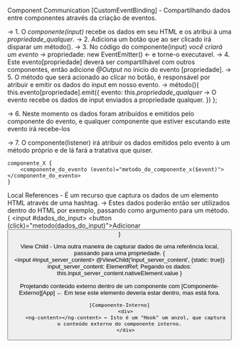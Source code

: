 Component Communication
[CustomEventBinding] - Compartilhando dados entre componentes através da criação de eventos.

→ 1. O *componente(input)* recebe os dados em seu HTML e os atribui à uma *propriedade_qualquer*.
→ 2. Adiciona um botão que ao ser clicado irá disparar um método().
→ 3. No código do componente(input) *você criará um evento* → propriedade: new EventEmitter<DataType>() ← e torne-o executavel.
→ 4. Este evento[propriedade] deverá ser compartilhável com outros componentes, então adicione *@Output* no inicio do evento [propriedade].
→ 5. O método que será acionado ao clicar no botão, é responsável por atribuir e emitir os dados do input em nosso evento.
        → método(){ this.evento[propriedade].emit({
            evento: this.*propriedade_qualquer* → O evento recebe os dados de input enviados a propriedade qualquer.
            }) 
        };
     
→ 6. Neste momento os dados foram atribuídos e emitidos pelo componente do evento, e qualquer componente que estiver escutando este evento irá recebe-los

→ 7. O componente(listener) irá atribuir os dados emitidos pelo evento à um método próprio e de lá fará a tratativa que quiser.
    
    componente_X {
        <componente_do_evento (evento)="metodo_do_componente_x($event)"> </componente_do_evento>
    }



Local References - É um recurso que captura os dados de um elemento HTML através de uma hashtag.
→ Estes dados poderão então ser utilizados dentro do HTML por exemplo, passando como argumento para um método.
    {
    <input #dados_do_input>
    <button (click)="metodo(dados_do_input)">Adicionar<button>
    }


View Child - Uma outra maneira de capturar dados de uma referência local, passando para uma propriedade.
{   
    <input #input_server_content>
    @ViewChild('input_server_content', {static: true}) input_server_content: ElementRef;
    Pegando os dados: this.input_server_content.nativeElement.value
}


Projetando conteúdo externo dentro de um componente com <ng-content></ng-content>
    [Componente-Externo][App]
        <componente-interno>
        <elemento-do-componente-interno></elemento-do-componente-interno> ← Em tese este elemento deveria estar dentro, mas está fora.
        </componente-interno>

    [Componente-Interno]
        <div>
        <ng-content></ng-content> ← Isto é um "Hook" um anzol, que captura o conteúdo externo do componente interno.
        </div>



